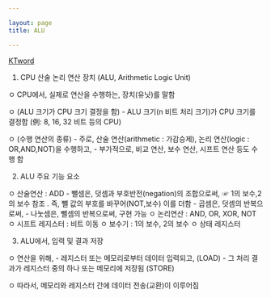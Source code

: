 ```yaml
---

layout: page
title: ALU

---
```



[KTword](http://www.ktword.co.kr/test/view/view.php?m_temp1=374)

1. CPU 산술 논리 연산 장치 (ALU, Arithmetic Logic Unit)

ㅇ CPU에서, 실제로 연산을 수행하는, 장치(유닛)를 말함

ㅇ (ALU 크기가 CPU 크기 결정을 함) - ALU 크기(n 비트 처리 크기)가 CPU 크기를 결정함 (例: 8, 16, 32 비트 등의 CPU)

ㅇ (수행 연산의 종류) - 주로, 산술 연산(arithmetic : 가감승제), 논리 연산(logic : OR,AND,NOT)을 수행하고, - 부가적으로, 비교 연산, 보수 연산, 시프트 연산 등도 수행 함

2. ALU 주요 기능 요소

ㅇ 산술연산 : ADD - 뺄셈은, 덧셈과 부호반전(negation)의 조합으로써, ☞ 1의 보수,2의 보수 참조 . 즉, 뺄 값의 부호를 바꾸어(NOT,보수) 이를 더함 - 곱셈은, 덧셈의 반복으로써, - 나눗셈은, 뺄셈의 반복으로써, 구현 가능 ㅇ 논리연산 : AND, OR, XOR, NOT ㅇ 시프트 레지스터 : 비트 이동 ㅇ 보수기 : 1의 보수, 2의 보수 ㅇ 상태 레지스터

3. ALU에서, 입력 및 결과 저장

ㅇ 연산을 위해, - 레지스터 또는 메모리로부터 데이터 입력되고, (LOAD) - 그 처리 결과가 레지스터 중의 하나 또는 메모리에 저장됨 (STORE)

ㅇ 따라서, 메모리와 레지스터 간에 데이터 전송(교환)이 이루어짐